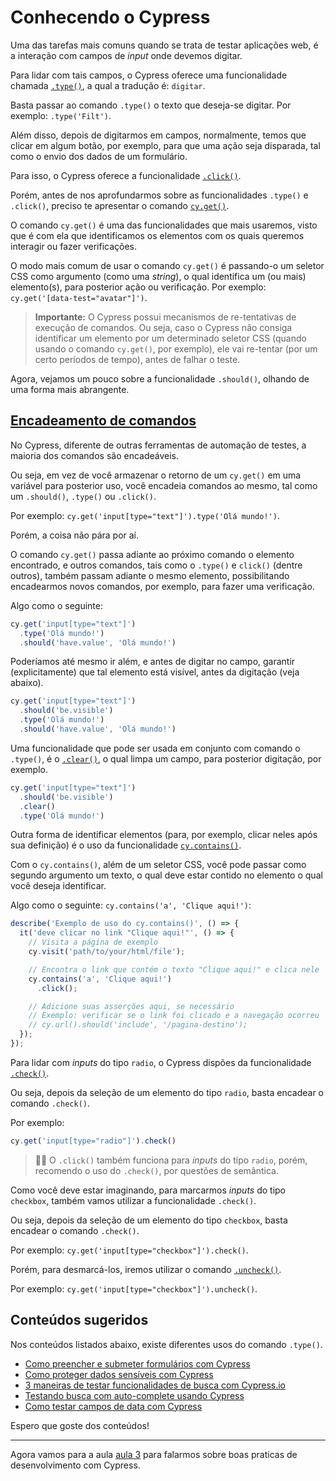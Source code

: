 # Conhecendo o Cypress

Uma das tarefas mais comuns quando se trata de testar aplicações web, é a interação com campos de _input_ onde devemos digitar.

Para lidar com tais campos, o Cypress oferece uma funcionalidade chamada [`.type()`](https://on.cypress.io/type), a qual a tradução é: `digitar`.

Basta passar ao comando `.type()` o texto que deseja-se digitar. Por exemplo: `.type('Filt')`.

Além disso, depois de digitarmos em campos, normalmente, temos que clicar em algum botão, por exemplo, para que uma ação seja disparada, tal como o envio dos dados de um formulário.

Para isso, o Cypress oferece a funcionalidade [`.click()`](https://on.cypress.io/click).

Porém, antes de nos aprofundarmos sobre as funcionalidades `.type()` e `.click()`, preciso te apresentar o comando [`cy.get()`](https://on.cypress.io/get).

O comando `cy.get()` é uma das funcionalidades que mais usaremos, visto que é com ela que identificamos os elementos com os quais queremos interagir ou fazer verificações.

O modo mais comum de usar o comando `cy.get()` é passando-o um seletor CSS como argumento (como uma _string_), o qual identifica um (ou mais) elemento(s), para posterior ação ou verificação. Por exemplo: `cy.get('[data-test="avatar"]')`.

> **Importante:** O Cypress possui mecanismos de re-tentativas de execução de comandos. Ou seja, caso o Cypress não consiga identificar um elemento por um determinado seletor CSS (quando usando o comando `cy.get()`, por exemplo), ele vai re-tentar (por um certo períodos de tempo), antes de falhar o teste.

Agora, vejamos um pouco sobre a funcionalidade `.should()`, olhando de uma forma mais abrangente.

## [Encadeamento de comandos](https://docs.cypress.io/guides/core-concepts/introduction-to-cypress#Chains-of-Commands)

No Cypress, diferente de outras ferramentas de automação de testes, a maioria dos comandos são encadeáveis.

Ou seja, em vez de você armazenar o retorno de um `cy.get()` em uma variável para posterior uso, você encadeia comandos ao mesmo, tal como um `.should()`, `.type()` ou `.click()`.

Por exemplo: `cy.get('input[type="text"]').type('Olá mundo!')`.

Porém, a coisa não pára por aí.

O comando `cy.get()` passa adiante ao próximo comando o elemento encontrado, e outros comandos, tais como o `.type()` e `click()` (dentre outros), também passam adiante o mesmo elemento, possibilitando encadearmos novos comandos, por exemplo, para fazer uma verificação.

Algo como o seguinte:

```js
cy.get('input[type="text"]')
  .type('Olá mundo!')
  .should('have.value', 'Olá mundo!')
```

Poderíamos até mesmo ir além, e antes de digitar no campo, garantir (explicitamente) que tal elemento está visível, antes da digitação (veja abaixo).

```js
cy.get('input[type="text"]')
  .should('be.visible')
  .type('Olá mundo!')
  .should('have.value', 'Olá mundo!')
```

Uma funcionalidade que pode ser usada em conjunto com comando o `.type()`, é o [`.clear()`](https://on.cypress.io/clear), o qual limpa um campo, para posterior digitação, por exemplo.

```js
cy.get('input[type="text"]')
  .should('be.visible')
  .clear()
  .type('Olá mundo!')
```

Outra forma de identificar elementos (para, por exemplo, clicar neles após sua definição) é o uso da funcionalidade [`cy.contains()`](https://on.cypress.io/contains).

Com o `cy.contains()`, além de um seletor CSS, você pode passar como segundo argumento um texto, o qual deve estar contido no elemento o qual você deseja identificar.

Algo como o seguinte: `cy.contains('a', 'Clique aqui!')`:

```js
describe('Exemplo de uso do cy.contains()', () => {
  it('deve clicar no link "Clique aqui!"', () => {
    // Visita a página de exemplo
    cy.visit('path/to/your/html/file');

    // Encontra o link que contém o texto "Clique aqui!" e clica nele
    cy.contains('a', 'Clique aqui!')
      .click();

    // Adicione suas asserções aqui, se necessário
    // Exemplo: verificar se o link foi clicado e a navegação ocorreu
    // cy.url().should('include', '/pagina-destino');
  });
});

```

Para lidar com _inputs_ do tipo `radio`, o Cypress dispões da funcionalidade [`.check()`](https://on.cypress.io/check).

Ou seja, depois da seleção de um elemento do tipo `radio`, basta encadear o comando `.check()`.

Por exemplo:

```js
cy.get('input[type="radio"]').check()
```

> 👨‍🏫 O `.click()` também funciona para _inputs_ do tipo `radio`, porém, recomendo o uso do `.check()`, por questões de semântica.

Como você deve estar imaginando, para marcarmos _inputs_ do tipo `checkbox`, também vamos utilizar a funcionalidade `.check()`.

Ou seja, depois da seleção de um elemento do tipo `checkbox`, basta encadear o comando `.check()`.

Por exemplo: `cy.get('input[type="checkbox"]').check()`.

Porém, para desmarcá-los, iremos utilizar o comando [`.uncheck()`](https://on.cypress.io/uncheck).

Por exemplo: `cy.get('input[type="checkbox"]').uncheck()`.



## Conteúdos sugeridos

Nos conteúdos listados abaixo, existe diferentes usos do comando `.type()`.

- [Como preencher e submeter formulários com Cypress](https://talkingabouttesting.com/2021/02/05/como-preencher-e-submeter-formularios-com-cypress/)
- [Como proteger dados sensíveis com Cypress](https://talkingabouttesting.com/2021/02/09/como-proteger-dados-sensiveis-com-cypress/)
- [3 maneiras de testar funcionalidades de busca com Cypress.io](https://youtu.be/bqz7sv-LgrM)
- [Testando busca com auto-complete usando Cypress](https://youtu.be/3qUq0XkPwts)
- [Como testar campos de data com Cypress](https://youtu.be/wiDOdfmuR2o)

Espero que goste dos conteúdos!

___

Agora vamos para a aula [aula 3](./03.md) para falarmos sobre boas praticas de desenvolvimento com Cypress.
